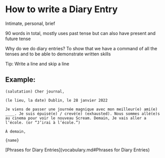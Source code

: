 # How to write a Diary Entry

Intimate, personal, brief

90 words in total, mostly uses past tense but can also have present and future tense

Why do we do diary entries? To show that we have a command of all the tenses and to be able to demonstrate written skills

Tip: Write a line and skip a line
## Example:
```
(salutation) Cher journal,

(le lieu, la date) Dublin, le 28 janvier 2022

Je viens de passer une journée magnique avec mon meilleur(e) ami(e) ____. Je suis épuisé(e) / crevé(e) (exhausted). Nous sommes allé(e)s au cinema pour voir le nouveau Scream. Demain, Je vais aller a l’école. (or “J’irai à l’école.”)

À demain,

{name}
```

[Phrases for Diary Entries](vocabulary.md#Phrases for Diary Entries)
